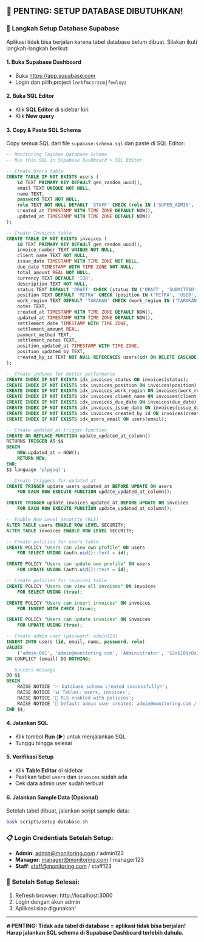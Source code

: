 ## 🚨 **PENTING: SETUP DATABASE DIBUTUHKAN!**

### 🔧 **Langkah Setup Database Supabase**

Aplikasi tidak bisa berjalan karena tabel database belum dibuat. Silakan ikuti langkah-langkah berikut:

#### **1. Buka Supabase Dashboard**
- Buka https://app.supabase.com
- Login dan pilih project `lnrkfmcsrzcmjfewlxyz`

#### **2. Buka SQL Editor**
- Klik **SQL Editor** di sidebar kiri
- Klik **New query**

#### **3. Copy & Paste SQL Schema**
Copy semua SQL dari file `supabase-schema.sql` dan paste di SQL Editor:

```sql
-- Monitoring Tagihan Database Schema
-- Run this SQL in Supabase Dashboard > SQL Editor

-- Create Users table
CREATE TABLE IF NOT EXISTS users (
    id TEXT PRIMARY KEY DEFAULT gen_random_uuid(),
    email TEXT UNIQUE NOT NULL,
    name TEXT,
    password TEXT NOT NULL,
    role TEXT NOT NULL DEFAULT 'STAFF' CHECK (role IN ('SUPER_ADMIN', 'ADMIN', 'STAFF', 'MANAGER')),
    created_at TIMESTAMP WITH TIME ZONE DEFAULT NOW(),
    updated_at TIMESTAMP WITH TIME ZONE DEFAULT NOW()
);

-- Create Invoices table
CREATE TABLE IF NOT EXISTS invoices (
    id TEXT PRIMARY KEY DEFAULT gen_random_uuid(),
    invoice_number TEXT UNIQUE NOT NULL,
    client_name TEXT NOT NULL,
    issue_date TIMESTAMP WITH TIME ZONE NOT NULL,
    due_date TIMESTAMP WITH TIME ZONE NOT NULL,
    total_amount REAL NOT NULL,
    currency TEXT DEFAULT 'IDR',
    description TEXT NOT NULL,
    status TEXT DEFAULT 'DRAFT' CHECK (status IN ('DRAFT', 'SUBMITTED', 'INTERNAL_VALIDATION', 'AWAITING_PAYMENT', 'SETTLED', 'DELAYED')),
    position TEXT DEFAULT 'MITRA' CHECK (position IN ('MITRA', 'USER', 'AREA', 'REGIONAL', 'HEAD_OFFICE', 'APM', 'TERBAYAR')),
    work_region TEXT DEFAULT 'TARAKAN' CHECK (work_region IN ('TARAKAN', 'BALIKPAPAN', 'SAMARINDA')),
    notes TEXT,
    created_at TIMESTAMP WITH TIME ZONE DEFAULT NOW(),
    updated_at TIMESTAMP WITH TIME ZONE DEFAULT NOW(),
    settlement_date TIMESTAMP WITH TIME ZONE,
    settlement_amount REAL,
    payment_method TEXT,
    settlement_notes TEXT,
    position_updated_at TIMESTAMP WITH TIME ZONE,
    position_updated_by TEXT,
    created_by_id TEXT NOT NULL REFERENCES users(id) ON DELETE CASCADE
);

-- Create indexes for better performance
CREATE INDEX IF NOT EXISTS idx_invoices_status ON invoices(status);
CREATE INDEX IF NOT EXISTS idx_invoices_position ON invoices(position);
CREATE INDEX IF NOT EXISTS idx_invoices_work_region ON invoices(work_region);
CREATE INDEX IF NOT EXISTS idx_invoices_client_name ON invoices(client_name);
CREATE INDEX IF NOT EXISTS idx_invoices_due_date ON invoices(due_date);
CREATE INDEX IF NOT EXISTS idx_invoices_issue_date ON invoices(issue_date);
CREATE INDEX IF NOT EXISTS idx_invoices_created_by_id ON invoices(created_by_id);
CREATE INDEX IF NOT EXISTS idx_users_email ON users(email);

-- Create updated_at trigger function
CREATE OR REPLACE FUNCTION update_updated_at_column()
RETURNS TRIGGER AS $$
BEGIN
    NEW.updated_at = NOW();
    RETURN NEW;
END;
$$ language 'plpgsql';

-- Create triggers for updated_at
CREATE TRIGGER update_users_updated_at BEFORE UPDATE ON users
    FOR EACH ROW EXECUTE FUNCTION update_updated_at_column();

CREATE TRIGGER update_invoices_updated_at BEFORE UPDATE ON invoices
    FOR EACH ROW EXECUTE FUNCTION update_updated_at_column();

-- Enable Row Level Security (RLS)
ALTER TABLE users ENABLE ROW LEVEL SECURITY;
ALTER TABLE invoices ENABLE ROW LEVEL SECURITY;

-- Create policies for users table
CREATE POLICY "Users can view own profile" ON users
    FOR SELECT USING (auth.uid()::text = id);

CREATE POLICY "Users can update own profile" ON users
    FOR UPDATE USING (auth.uid()::text = id);

-- Create policies for invoices table
CREATE POLICY "Users can view all invoices" ON invoices
    FOR SELECT USING (true);

CREATE POLICY "Users can insert invoices" ON invoices
    FOR INSERT WITH CHECK (true);

CREATE POLICY "Users can update invoices" ON invoices
    FOR UPDATE USING (true);

-- Create admin user (password: admin123)
INSERT INTO users (id, email, name, password, role) 
VALUES 
    ('admin-001', 'admin@monitoring.com', 'Administrator', '$2a$10$rOzJqQjQjQjQjQjQjQjQjOzJqQjQjQjQjQjQjQjQjOzJqQjQjQjQjQ', 'SUPER_ADMIN')
ON CONFLICT (email) DO NOTHING;

-- Success message
DO $$
BEGIN
    RAISE NOTICE '✅ Database schema created successfully!';
    RAISE NOTICE '📊 Tables: users, invoices';
    RAISE NOTICE '🔐 RLS enabled with policies';
    RAISE NOTICE '👤 Default admin user created: admin@monitoring.com / admin123';
END $$;
```

#### **4. Jalankan SQL**
- Klik tombol **Run** (▶️) untuk menjalankan SQL
- Tunggu hingga selesai

#### **5. Verifikasi Setup**
- Klik **Table Editor** di sidebar
- Pastikan tabel `users` dan `invoices` sudah ada
- Cek data admin user sudah terbuat

#### **6. Jalankan Sample Data (Opsional)**
Setelah tabel dibuat, jalankan script sample data:

```bash
bash scripts/setup-database.sh
```

### 📋 **Login Credentials Setelah Setup:**
- **Admin**: admin@monitoring.com / admin123
- **Manager**: manager@monitoring.com / manager123
- **Staff**: staff@monitoring.com / staff123

### 🚀 **Setelah Setup Selesai:**
1. Refresh browser: http://localhost:3000
2. Login dengan akun admin
3. Aplikasi siap digunakan!

---

**🔥 PENTING: Tidak ada tabel di database = aplikasi tidak bisa berjalan!**
**Harap jalankan SQL schema di Supabase Dashboard terlebih dahulu.**